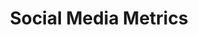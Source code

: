 ---
# This topic lives at
# https://digital.gov/topics/social-media-metrics

# Topic Title
title: "Social Media Metrics"

# description — keep it short and clear
# summary: ""

# Weight
weight: 1

# For more information on managing topics,
# see https://github.com/GSA/digitalgov.gov/wiki/topics
---